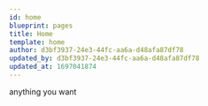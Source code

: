 ```yaml
---
id: home
blueprint: pages
title: Home
template: home
author: d3bf3937-24e3-44fc-aa6a-d48afa87df78
updated_by: d3bf3937-24e3-44fc-aa6a-d48afa87df78
updated_at: 1697041874
---
```

anything you want
